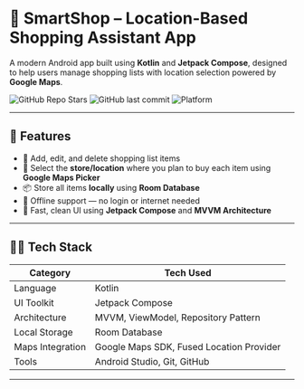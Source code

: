 # 🛒 SmartShop – Location-Based Shopping Assistant App

A modern Android app built using **Kotlin** and **Jetpack Compose**, designed to help users manage shopping lists with location selection powered by **Google Maps**.

![GitHub Repo Stars](https://img.shields.io/github/stars/yourusername/smartshop?style=social)
![GitHub last commit](https://img.shields.io/github/last-commit/yourusername/smartshop)
![Platform](https://img.shields.io/badge/platform-Android-green)

---

## 📱 Features

- 📝 Add, edit, and delete shopping list items  
- 📍 Select the **store/location** where you plan to buy each item using **Google Maps Picker**  
- 📦 Store all items **locally** using **Room Database**  
- 📡 Offline support — no login or internet needed  
- 🚀 Fast, clean UI using **Jetpack Compose** and **MVVM Architecture**

---

## 🧑‍💻 Tech Stack

| Category         | Tech Used                                  |
|------------------|---------------------------------------------|
| Language         | Kotlin                                      |
| UI Toolkit       | Jetpack Compose                             |
| Architecture     | MVVM, ViewModel, Repository Pattern         |
| Local Storage    | Room Database                               |
| Maps Integration | Google Maps SDK, Fused Location Provider    |
| Tools            | Android Studio, Git, GitHub                 |

---
